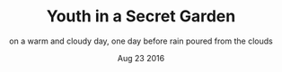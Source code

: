 ---
layout 										: catalog-slide
title 										:  "Youth in a Secret Garden"
date 											:   'Aug 23 2016'
year 											:	'2015'
featured 									: "yes"
featured-rank 						: "7"

img-path									: /assets/images/drink.jpg

catalog-cover-image				: /assets/images/reclaimedyouth_cover.jpg
subtitle									: "on a warm and cloudy day, one day before rain poured from the clouds"
category									: "photo serie"
index-location						: "p5"

slide1 										: "intro-slide"
intro-slide_img 					: http://placehold.it/1400x933
intro-slide_title 				: introduction here
intro-slide_copy 					: "On a warm and cloudy evening, before the rain poured out of the clouds, the sky was a bright, beautiful orange with shadows of green - a rainbow before the storm. Featuring Chavon and her kimono."

slide2 										: "three-fold-slide"
three-fold-slide_img1 		: /assets/images/test-hendrix.jpg
three-fold-slide_img2 		: /assets/images/test-hendrix.jpg
three-fold-slide_img3 		: /assets/images/test-hendrix.jpg

slide3 										: "one-in-one-slide"
one-in-one_img-cover 			: /assets/images/test-hendrix.jpg
one-in-one_img-inner 			: /assets/images/test-hendrix.jpg

slide4 										: "full-width-slide1"
full-width_img1 					: /assets/images/test-hendrix.jpg

slide5 										: "two-plus-one-slide"
twoplus_img1 							: /assets/images/test-hendrix.jpg
twoplus_img2 							: /assets/images/test-hendrix.jpg
oneplus_img3 							: /assets/images/test-hendrix.jpg

slide6 										: "full-width-slide2"
full-width_img2 					: /assets/images/test-hendrix.jpg

slide7 										: "fin-slide"
fin-slide_img 						: /assets/images/test-hendrix.jpg
---
